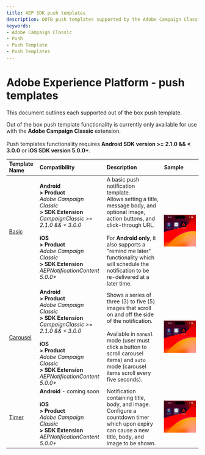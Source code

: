```yaml
---
title: AEP SDK push templates
description: OOTB push templates supported by the Adobe Campaign Classic mobile SDK extension.
keywords:
- Adobe Campaign Classic
- Push
- Push Template
- Push Templates
---
```


# Adobe Experience Platform - push templates

This document outlines each supported out of the box push template.

<InlineAlert variant="info" slots="text"/>

Out of the box push template functionality is currently only available for use with the **Adobe Campaign Classic** extension. <br /><br />Push templates functionality requires **Android SDK version >= 2.1.0 && < 3.0.0** or **iOS SDK version 5.0.0+**.

| Template Name | Compatibility | Description | Sample |
| :------------ | :------------ | :---------- | :----- |
| [Basic](./basic) | **Android**<br />**> Product**<br /> *Adobe Campaign Classic*<br /> **> SDK Extension**<br /> *CampaignClassic >= 2.1.0 && < 3.0.0* <br /><br />**iOS**<br /> **> Product**<br />*Adobe Campaign Classic*<br /> **> SDK Extension**<br /> *AEPNotificationContent 5.0.0+* | A basic push notification template. <br />Allows setting a title, message body, and optional image, action buttons, and click-through URL. <br /><br />For **Android only**, it also supports a "remind me later" functionality which will schedule the notification to be re-delivered at a later time. | ![gif of sample basic notification](./../templates/assets/basic.gif) |
| [Carousel](./carousel) | **Android**<br />**> Product**<br /> *Adobe Campaign Classic*<br /> **> SDK Extension**<br /> *CampaignClassic >= 2.1.0 && < 3.0.0* <br /><br />**iOS**<br /> **> Product**<br />*Adobe Campaign Classic*<br /> **> SDK Extension**<br /> *AEPNotificationContent 5.0.0+* | Shows a series of three (3) to five (5) images that scroll on and off the side of the notification. <br /><br />Available in `manual` mode (user must click a button to scroll carousel items) and `auto` mode (carousel items scroll every five seconds). | ![gif of sample carousel notification](./../templates/assets/carousel.gif) |
| [Timer](./timerl) | **Android** - coming soon<br /><br />**iOS**<br /> **> Product**<br />*Adobe Campaign Classic*<br /> **> SDK Extension**<br /> *AEPNotificationContent 5.0.0+* | Notification containing title, body, and image.  Configure a countdown timer which upon expiry can cause a new title, body, and image to be shown. | ![gif of sample timer notification](./../templates/assets/timer.gif) |
